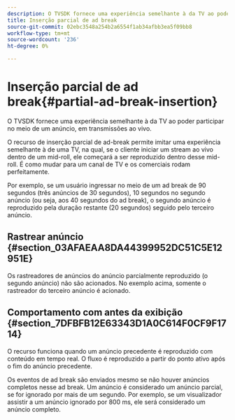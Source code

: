 ```yaml
---
description: O TVSDK fornece uma experiência semelhante à da TV ao poder participar no meio de um anúncio, em transmissões ao vivo.
title: Inserção parcial de ad break
source-git-commit: 02ebc3548a254b2a6554f1ab34afbb3ea5f09bb8
workflow-type: tm+mt
source-wordcount: '236'
ht-degree: 0%

---
```


# Inserção parcial de ad break{#partial-ad-break-insertion}

O TVSDK fornece uma experiência semelhante à da TV ao poder participar no meio de um anúncio, em transmissões ao vivo.

O recurso de inserção parcial de ad-break permite imitar uma experiência semelhante à de uma TV, na qual, se o cliente iniciar um stream ao vivo dentro de um mid-roll, ele começará a ser reproduzido dentro desse mid-roll. É como mudar para um canal de TV e os comerciais rodam perfeitamente.

Por exemplo, se um usuário ingressar no meio de um ad break de 90 segundos (três anúncios de 30 segundos), 10 segundos no segundo anúncio (ou seja, aos 40 segundos do ad break), o segundo anúncio é reproduzido pela duração restante (20 segundos) seguido pelo terceiro anúncio.

## Rastrear anúncio {#section_03AFAEAA8DA44399952DC51C5E12951E}

Os rastreadores de anúncios do anúncio parcialmente reproduzido (o segundo anúncio) não são acionados. No exemplo acima, somente o rastreador do terceiro anúncio é acionado.

## Comportamento com antes da exibição {#section_7DFBFB12E63343D1A0C614F0CF9F1714}

O recurso funciona quando um anúncio precedente é reproduzido com conteúdo em tempo real. O fluxo é reproduzido a partir do ponto ativo após o fim do anúncio precedente.

Os eventos de ad break são enviados mesmo se não houver anúncios completos nesse ad break. Um anúncio é considerado um anúncio parcial, se for ignorado por mais de um segundo. Por exemplo, se um visualizador assistir a um anúncio ignorado por 800 ms, ele será considerado um anúncio completo.
